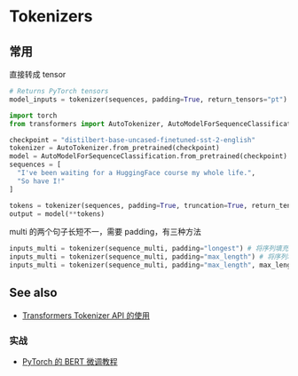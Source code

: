 # Tokenizers

## 常用

直接转成 tensor

```python
# Returns PyTorch tensors
model_inputs = tokenizer(sequences, padding=True, return_tensors="pt")
```

```python
import torch
from transformers import AutoTokenizer, AutoModelForSequenceClassification

checkpoint = "distilbert-base-uncased-finetuned-sst-2-english"
tokenizer = AutoTokenizer.from_pretrained(checkpoint)
model = AutoModelForSequenceClassification.from_pretrained(checkpoint)
sequences = [
  "I've been waiting for a HuggingFace course my whole life.",
  "So have I!"
]

tokens = tokenizer(sequences, padding=True, truncation=True, return_tensors="pt")
output = model(**tokens)
```

multi 的两个句子长短不一，需要 padding，有三种方法

```python
inputs_multi = tokenizer(sequence_multi, padding="longest") # 将序列填充到最大序列长度
inputs_multi = tokenizer(sequence_multi, padding="max_length") # 将序列填充到模型最大长度 bert 512
inputs_multi = tokenizer(sequence_multi, padding="max_length", max_length=8) # 将序列填充到指定最大长度
```

## See also

- [Transformers Tokenizer API 的使用](https://zhuanlan.zhihu.com/p/390821442)

### 实战

- [PyTorch 的 BERT 微调教程](https://www.xiuweihan.cn/2021/04/15/2021-04-15-nlp%E4%B9%8Btransformers%E5%BA%93/#toc-heading-4)